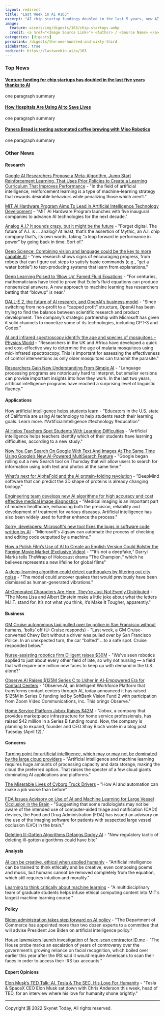 ```yaml
---
layout: redirect
title: "Last Week in AI #163"
excerpt: "AI chip startup fundings doubled in the last 5 years, new AI application sin hospitals and restaurants, and more!"
image: 
  feature: assets/img/digests/163/chip-startups.webp
  credit: <a href="<Image Source Link>"> <Author> / <Source Name> </a>
categories: [digests]
permalink: /digests/the-one-hundred-and-sixty-third
sidebartoc: true
redirect: https://lastweekin.ai/p/163
---
```


### Top News

#### [Venture funding for chip startups has doubled in the last five years thanks to AI](https://www.protocol.com/enterprise/chip-ai-venture-capital)

one paragraph summary

#### [How Hospitals Are Using AI to Save Lives](https://www.wsj.com/articles/how-hospitals-are-using-ai-to-save-lives-11649610000)

one paragraph summary

#### [Panera Bread is testing automated coffee brewing with Miso Robotics](https://www.cnbc.com/2022/04/12/panera-bread-tests-automated-coffee-brewing-with-miso-robotics.html)

one paragraph summary


### Other News
#### Research

[Google AI Researchers Propose a Meta-Algorithm, Jump Start Reinforcement Learning, That Uses Prior Policies to Create a Learning Curriculum That Improves Performance](https://www.marktechpost.com/2022/04/10/google-ai-researchers-propose-a-meta-algorithm-jump-start-reinforcement-learning-that-uses-prior-policies-to-create-a-learning-curriculum-that-improves-performance/) - "In the field of artificial intelligence, reinforcement learning is a type of machine-learning strategy that rewards desirable behaviors while penalizing those which aren’t."

[MIT AI Hardware Program Aims To Lead in Artificial Intelligence Technology Development](https://scitechdaily.com/?p=164357) - "MIT AI Hardware Program launches with five inaugural companies to advance AI technologies for the next decade."

[Analog A.I.? It sounds crazy, but it might be the future](https://www.digitaltrends.com/computing/mythic-ai-analog-artificial-intelligence/) - "Forget digital. The future of A.I. is … analog? At least, that’s the assertion of Mythic, an A.I. chip company that’s, its own words, taking “a leap forward in performance in power” by going back in time. Sort of."

[Deep Science: Combining vision and language could be the key to more capable AI](https://techcrunch.com/2022/04/10/deep-science-combining-vision-and-language-could-be-the-key-to-more-capable-ai/) - "new research shows signs of encouraging progress, from robots that can figure out steps to satisfy basic commands (e.g., “get a water bottle”) to text-producing systems that learn from explanations."

[Deep Learning Poised to ‘Blow Up’ Famed Fluid Equations](https://www.quantamagazine.org/deep-learning-poised-to-blow-up-famed-fluid-equations-20220412/) - "For centuries, mathematicians have tried to prove that Euler’s fluid equations can produce nonsensical answers. A new approach to machine learning has researchers betting that “blowup” is near."

[DALL-E 2, the future of AI research, and OpenAI’s business model](https://venturebeat.com/2022/04/13/dall-e-2-the-future-of-ai-research-and-openais-business-model/) - "Since switching from non-profit to a “capped profit” structure, OpenAI has been trying to find the balance between scientific research and product development. The company’s strategic partnership with Microsoft has given it solid channels to monetize some of its technologies, including GPT-3 and Codex."

[AI and infrared spectroscopy identify the age and species of mosquitoes – Physics World](https://physicsworld.com/a/ai-and-infrared-spectroscopy-identify-the-age-and-species-of-mosquitoes/) - "Researchers in the UK and Africa have developed a quick and cost-effective way to determine the age of malaria mosquitoes using mid-infrared spectroscopy. This is important for assessing the effectiveness of control interventions as only older mosquitoes can transmit the parasite."

[Researchers Gain New Understanding From Simple AI](https://www.quantamagazine.org/researchers-glimpse-how-ai-gets-so-good-at-language-processing-20220414/) - "Language processing programs are notoriously hard to interpret, but smaller versions can provide important insights into how they work. In the last two years, artificial intelligence programs have reached a surprising level of linguistic fluency."

#### Applications

[How artificial intelligence helps students learn](https://www.youtube.com/watch?v=tJX6OMR_HLE) - "Educators in the U.S. state of California are using AI technology to help students reach their learning goals. Learn more. #ArtificialIntelligence #technology #education"

[AI Helps Teachers Spot Students With Learning Difficulties](https://www.forbes.com/sites/nickmorrison/2022/04/15/ai-helps-teachers-spot-students-with-learning-difficulties/) - "Artificial intelligence helps teachers identify which of their students have learning difficulties, according to a new study."

[Now You Can Search On Google With Text And Images At The Same Time Using Google’s New AI-Powered MultiSearch Feature](https://www.marktechpost.com/2022/04/11/now-you-can-search-on-google-with-text-and-images-at-the-same-time-using-googles-new-ai-powered-multisearch-feature/) - "Google began rolling out a new Search tool on Thursday that will allow users to search for information using both text and photos at the same time."

[What's next for AlphaFold and the AI protein-folding revolution](https://www.nature.com/articles/d41586-022-00997-5) - "DeepMind software that can predict the 3D shape of proteins is already changing biology."

[Engineering team develops new AI algorithms for high accuracy and cost effective medical image diagnostics](https://www.sciencedaily.com/releases/2022/04/220412095357.htm) - "Medical imaging is an important part of modern healthcare, enhancing both the precision, reliability and development of treatment for various diseases. Artificial intelligence has also been widely used to further enhance the process."

[Sorry, developers: Microsoft's new tool fixes the bugs in software code written by AI](https://www.zdnet.com/article/sorry-developers-microsofts-new-tool-fixes-the-bugs-in-software-code-written-by-ai/) - "Microsoft's Jigsaw can automate the process of checking and editing code outputted by a machine."

[How a Polish Film’s Use of AI to Create an English Version Could Bolster the Foreign Movie Market (Exclusive Video)](https://www.thewrap.com/polish-foreign-film-the-champion-ai-english-video/) - "”It’s not a deepfake,“ Darryl Marks tells TheWrap of Holocaust drama ”The Champion,“ which he believes represents a new lifeline for global films"

[A deep-learning algorithm could detect earthquakes by filtering out city noise](https://www.technologyreview.com/2022/04/13/1049763/a-deep-learning-algorithm-could-detect-earthquakes-by-filtering-out-city-noise/) - "The model could uncover quakes that would previously have been dismissed as human-generated vibrations."

[AI-Generated Characters Are Here, They’re Just Not Evenly Distributed](https://www.forbes.com/sites/traceyfollows/2022/04/15/ai-generated-characters-are-here-theyre-just-not-evenly-distributed/) - "The Mona Lisa and Albert Einstein make a little joke about what the letters M.I.T. stand for. It’s not what you think, it’s Make It Tougher, apparently."

#### Business

[GM Cruise autonomous taxi pulled over by police in San Francisco without humans, ‘bolts’ off (U: Cruise responds)](https://electrek.co/2022/04/10/gm-cruise-autonomous-taxi-pulled-over-by-police-in-san-francisco-without-humans-bolts-off-u-cruise-responds/) - "Last week, a GM Cruise-converted Chevy Bolt without a driver was pulled over by San Francisco Police. In an unexpected turn, the car “bolted” …to a safe spot. Cruise responded below."

[Nurse-assisting robotics firm Diligent raises $30M](https://techcrunch.com/2022/04/12/nurse-assisting-robotics-firm-diligent-raises-30m/) - "We’ve seen robotics applied to just about every other field of late, so why not nursing — a field that will require one million new faces to keep up with demand in the U.S. alone?"

[Observe.AI Raises $125M Series C to Usher in AI-Empowered Era for Contact Centers](https://www.businesswire.com/news/home/20220412005208/en/Observe.AI-Raises-125M-Series-C-to-Usher-in-AI-Empowered-Era-for-Contact-Centers) - "Observe.AI, an Intelligent Workforce Platform that transforms contact centers through AI, today announced it has raised $125M in Series C funding led by SoftBank Vision Fund 2 with participation from Zoom Video Communications, Inc. This brings Observe."

[Home Service Platform Jobox Raises $42M](https://www.pymnts.com/news/investment-tracker/2022/home-service-platform-jobox-raises-42m/) - "Jobox, a company that provides marketplace infrastructure for home service professionals, has raised $42 million in a Series B funding round. Now, the company is planning to expand, founder and CEO Shay Bloch wrote in a blog post Tuesday (April 12)."

#### Concerns

[Turning point for artificial intelligence, which may or may not be dominated by the large cloud providers](https://www.zdnet.com/article/turning-point-for-artificial-intelligence-which-may-or-may-not-be-dominated-by-the-large-cloud-providers/) - "Artificial intelligence and machine learning requires huge amounts of processing capacity and data storage, making the cloud the preferred option. That raises the specter of a few cloud giants dominating AI applications and platforms."

[The Miserable Lives of Cyborg Truck Drivers](https://onezero.medium.com/the-miserable-lives-of-cyborg-truck-drivers-849b6118b754) - "How AI and automation can make a job worse than before"

[FDA Issues Advisory on Use of AI and Machine Learning for Large Vessel Occlusion in the Brain](https://www.diagnosticimaging.com/view/fda-issues-advisory-on-use-of-ai-and-machine-learning-for-large-vessel-occlusion-in-the-brain) - "Suggesting that some radiologists may not be aware of the intended use of computer-aided triage and notification (CADt) devices, the Food and Drug Administration (FDA) has issued an advisory on the use of the imaging software for patients with suspected large vessel occlusion (LVO) in the brain."

[Deleting Ill-Gotten Algorithms Defangs Dodgy AI](https://spectrum.ieee.org/ai-concerns-algorithmic-destruction) - "New regulatory tactic of deleting ill-gotten algorithms could have bite"

#### Analysis

[AI can be creative, ethical when applied humanly](https://www.zdnet.com/article/ai-can-be-creative-ethical-when-applied-humanly/) - "Artificial intelligence can be trained to think ethically and be creative, even composing poems and music, but humans cannot be removed completely from the equation, which still requires intuition and morality."

[Learning to think critically about machine learning](https://news.mit.edu/2022/ethical-machine-learning-course-0415) - "A multidisciplinary team of graduate students helps infuse ethical computing content into MIT’s largest machine learning course."

#### Policy

[Biden administration takes step forward on AI policy](https://www.axios.com/biden-administration-ai-national-artificial-intelligence-advisory-committee-07edc844-af8a-4df5-aadd-2800b6a42ff2.html) - "The Department of Commerce has appointed more than two dozen experts to a committee that will advise President Joe Biden on artificial intelligence policy."

[House lawmakers launch investigation of face-scan contractor ID.me](https://www.washingtonpost.com/technology/2022/04/14/idme-facial-recognition-investigation/) - "The House probe marks an escalation of years of controversy over the government’s growing reliance on facial recognition, which boiled over earlier this year after the IRS said it would require Americans to scan their faces in order to access their IRS tax accounts."

#### Expert Opinions

[Elon Musk’s TED Talk: AI, Tesla & The SEC, His Love For Humanity](https://cleantechnica.com/2022/04/15/elon-musks-ted-talk-ai-tesla-the-sec-his-love-for-humanity/) - "Tesla & SpaceX CEO Elon Musk sat down with Chris Anderson this week, head of TED, for an interview where his love for humanity shone brightly."

<hr>

Copyright 漏 2022 Skynet Today, All rights reserved.
